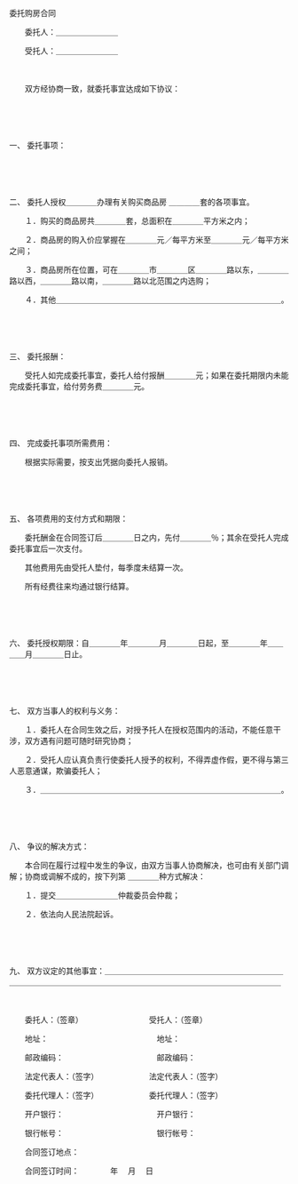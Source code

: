 



委托购房合同



 

　　委托人：＿＿＿＿＿＿＿＿

　　受托人：＿＿＿＿＿＿＿＿　　

　　

　　双方经协商一致，就委托事宜达成如下协议：

　　

　　

一、
委托事项：

　　

　　

二、
委托人授权＿＿＿＿办理有关购买商品房 ＿＿＿＿套的各项事宜。

　　１．购买的商品房共＿＿＿＿套，总面积在＿＿＿＿平方米之内；

　　２．商品房的购入价应掌握在＿＿＿＿元／每平方米至＿＿＿＿元／每平方米之间；

　　３．商品房所在位置，可在＿＿＿＿市＿＿＿＿区＿＿＿＿路以东，＿＿＿＿路以西，＿＿＿＿路以南，＿＿＿＿路以北范围之内选购；

　　４．其他＿＿＿＿＿＿＿＿＿＿＿＿＿＿＿＿＿＿＿＿＿＿＿＿＿＿＿＿＿。

　　

　　

三、
委托报酬：

　　受托人如完成委托事宜，委托人给付报酬＿＿＿＿元；如果在委托期限内未能完成委托事宜，给付劳务费＿＿＿＿元。

　　

　　

四、
完成委托事项所需费用：

　　根据实际需要，按支出凭据向委托人报销。

　　

　　

五、
各项费用的支付方式和期限：

　　委托酬金在合同签订后＿＿＿＿日之内，先付＿＿＿＿％；其余在受托人完成委托事宜后一次支付。

　　其他费用先由受托人垫付，每季度未结算一次。

　　所有经费往来均通过银行结算。

　　

　　

六、
委托授权期限：自＿＿＿＿年＿＿＿＿月＿＿＿＿日起，至＿＿＿＿年＿＿＿＿月＿＿＿＿日止。

　　

　　

七、
双方当事人的权利与义务：

　　１．委托人在合同生效之后，对授予托人在授权范围内的活动，不能任意干涉，双方遇有问题可随时研究协商；

　　２．受托人应认真负责行使委托人授予的权利，不得弄虚作假，更不得与第三人恶意通谋，欺骗委托人；

　　３．＿＿＿＿＿＿＿＿＿＿＿＿＿＿＿＿＿＿＿＿＿＿＿＿＿＿＿＿＿＿＿。

　　

　　

八、
 争议的解决方式：

　　本合同在履行过程中发生的争议，由双方当事人协商解决，也可由有关部门调解；协商或调解不成的，按下列第 ＿＿＿＿种方式解决：

　　１．提交＿＿＿＿＿＿＿＿仲裁委员会仲裁；

　　２．依法向人民法院起诉。

　　

　　

九、
双方议定的其他事宜：＿＿＿＿＿＿＿＿＿＿＿＿＿＿＿＿＿＿＿＿＿＿＿＿＿＿＿＿＿＿＿＿＿＿＿＿＿＿＿＿＿＿＿＿＿＿＿＿＿＿＿＿＿＿＿＿＿＿

　　

　　委托人：（签章）　　　　　　　　　受托人：（签章）

　　地址：　　　　　　　　　　　　　　地址：

　　邮政编码：　　　　　　　　　　　　邮政编码：

　　法定代表人：（签字）　　　　　　　法定代表人：（签字）

　　委托代理人：（签字）　　　　　　　委托代理人：（签字）

　　开户银行：　　　　　　　　　　　　开户银行：

　　银行帐号：　　　　　　　　　　　　银行帐号：　　　　　　　　　　　　　　　　　

　　合同签订地点：

　　合同签订时间：　　　　年　 月　 日
